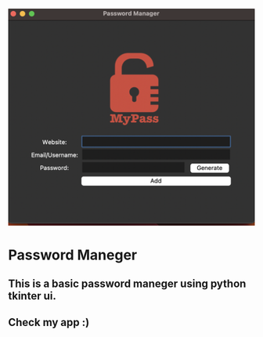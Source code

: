 ![alt text](password_maneger_cover.png)

# Password Maneger

## This is a basic password maneger using python tkinter ui.

## Check my app :) 